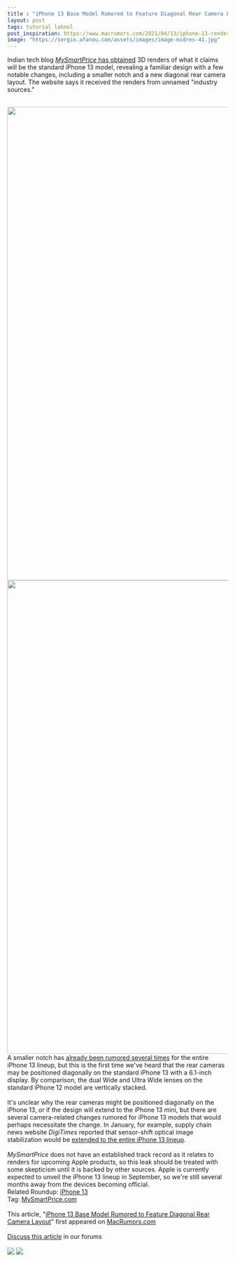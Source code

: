 ```yaml
---
title : "iPhone 13 Base Model Rumored to Feature Diagonal Rear Camera Layout"
layout: post
tags: tutorial labnol
post_inspiration: https://www.macrumors.com/2021/04/13/iphone-13-renders-diagonal-rear-cameras/
image: "https://sergio.afanou.com/assets/images/image-midres-41.jpg"
---
```


Indian tech blog <a href="https://www.mysmartprice.com/gear/exclusive-iphone-13-3d-renders-reveal-smaller-notch/"><em>MySmartPrice</em> has obtained</a> 3D renders of what it claims will be the standard iPhone 13 model, revealing a familiar design with a few notable changes, including a smaller notch and a new diagonal rear camera layout. The website says it received the renders from unnamed "industry sources."
<br/>

<br/>
<img src="https://images.macrumors.com/article-new/2021/04/iphone-13-render-mysmartprice-1.jpeg" alt="" width="1920" height="1080" class="aligncenter size-full wp-image-793716" /><img src="https://images.macrumors.com/article-new/2021/04/iphone-13-render-mysmartprice-2.jpeg" alt="" width="1920" height="1080" class="aligncenter size-full wp-image-793717" />
<br/>
A smaller notch has <a href="https://www.macrumors.com/2021/03/23/alleged-iphone-13-front-glass-photo/">already been rumored several times</a> for the entire iPhone 13 lineup, but this is the first time we've heard that the rear cameras may be positioned diagonally on the standard iPhone 13 with a 6.1-inch display. By comparison, the dual Wide and Ultra Wide lenses on the standard iPhone 12 model are vertically stacked.
<br/>

<br/>
It's unclear why the rear cameras might be positioned diagonally on the iPhone 13, or if the design will extend to the iPhone 13 mini, but there are several camera-related changes rumored for iPhone 13 models that would perhaps necessitate the change. In January, for example, supply chain news website <em>DigiTimes</em> reported that sensor-shift optical image stabilization would be <a href="https://www.macrumors.com/2021/01/20/sensor-shift-all-iphone-13-models-rumor/">extended to the entire iPhone 13 lineup</a>.
<br/>

<br/>
<em>MySmartPrice</em> does not have an established track record as it relates to renders for upcoming Apple products, so this leak should be treated with some skepticism until it is backed by other sources. Apple is currently expected to unveil the iPhone 13 lineup in September, so we're still several months away from the devices becoming official.<div class="linkback">Related Roundup: <a href="https://www.macrumors.com/roundup/iphone-13/">iPhone 13</a></div><div class="linkback">Tag: <a href="https://www.macrumors.com/guide/mysmartprice-com/">MySmartPrice.com</a></div><br/>This article, &quot;<a href="https://www.macrumors.com/2021/04/13/iphone-13-renders-diagonal-rear-cameras/">iPhone 13 Base Model Rumored to Feature Diagonal Rear Camera Layout</a>&quot; first appeared on <a href="https://www.macrumors.com">MacRumors.com</a><br/><br/><a href="https://forums.macrumors.com/threads/iphone-13-base-model-rumored-to-feature-diagonal-rear-camera-layout.2291537/">Discuss this article</a> in our forums<br/><br/><div class="feedflare">
<a href="http://feeds.macrumors.com/~ff/MacRumors-All?a=vPzTZ_QAHqQ:PgoFXL38jAw:6W8y8wAjSf4"><img src="http://feeds.feedburner.com/~ff/MacRumors-All?d=6W8y8wAjSf4" border="0"></img></a> <a href="http://feeds.macrumors.com/~ff/MacRumors-All?a=vPzTZ_QAHqQ:PgoFXL38jAw:qj6IDK7rITs"><img src="http://feeds.feedburner.com/~ff/MacRumors-All?d=qj6IDK7rITs" border="0"></img></a>
</div><img src="http://feeds.feedburner.com/~r/MacRumors-All/~4/vPzTZ_QAHqQ" height="1" width="1" alt=""/>